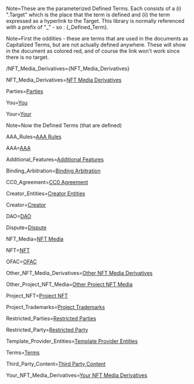 Note=These are the parameterized Defined Terms. Each consists of a (i) ".Target" which is the place that the term is defined and (ii) the term expressed as a hyperlink to the Target. This library is normally referenced with a prefix of "_" - so : {_Defined_Term}. 

Note=First the oddities - these are terms that are used in the documents as Capitalized Terms, but are not actually defined anywhere. These will show in the document as colored red, and of course the link won't work since there is no target.

/NFT_Media_Derivatives={NFT_Media_Derivatives}

NFT_Media_Derivatives=<a href='#DefT.NFT_Media_Derivatives' class='missing'>NFT Media Derivatives</a>

Parties=<a href='#DefT.Party' class='missing'>Parties</a>

You=<a href='#DefT.You' class='missing'>You</a>

Your=<a href='#DefT.You' class='missing'>Your</a>

Note=Now the Defined Terms (that are defined)

AAA_Rules=<a href='#DefT.AAA_Rules' class='definedterm'>AAA Rules</a>

AAA=<a href='#DefT.AAA' class='definedterm'>AAA</a>

Additional_Features=<a href='#DefT.Additional_Features' class='definedterm'>Additional Features</a>

Binding_Arbitration=<a href='#DefT.Binding_Arbitration' class='definedterm'>Binding Arbitration</a>

CC0_Agreement=<a href='#DefT.CC0_Agreement' class='definedterm'>CC0 Agreement</a>

Creator_Entities=<a href='#DefT.Creator_Entities' class='definedterm'>Creator Entities</a>

Creator=<a href='#DefT.Creator' class='definedterm'>Creator</a>

DAO=<a href='#DefT.DAO' class='definedterm'>DAO</a>

Dispute=<a href='#DefT.Dispute' class='definedterm'>Dispute</a>

NFT_Media=<a href='#DefT.NFT_Media' class='definedterm'>NFT Media</a>

NFT=<a href='#DefT.NFT' class='definedterm'>NFT</a>

OFAC=<a href='#DefT.OFAC' class='definedterm'>OFAC</a>

Other_NFT_Media_Derivatives=<a href='#DefT.Other_NFT_Media_Derivatives' class='definedterm'>Other NFT Media Derivatives</a>

Other_Project_NFT_Media=<a href='#DefT.Other_Project_NFT_Media' class='definedterm'>Other Project NFT Media</a>

Project_NFT=<a href='#DefT.Project_NFT' class='definedterm'>Project NFT</a>

Project_Trademarks=<a href='#DefT.Project_Trademarks' class='definedterm'>Project Trademarks</a>

Restricted_Parties=<a href='#DefT.Restricted_Parties' class='definedterm'>Restricted Parties</a>

Restricted_Party=<a href='#DefT.Restricted_Parties' class='definedterm'>Restricted Party</a>

Template_Provider_Entities=<a href='#DefT.Template_Provider_Entities' class='definedterm'>Template Provider Entities</a>

Terms=<a href='#DefT.Terms' class='definedterm'>Terms</a>

Third_Party_Content=<a href='#DefT.Third_Party_Content' class='definedterm'>Third Party Content</a>

Your_NFT_Media_Derivatives=<a href='#DefT.Your_NFT_Media_Derivatives' class='definedterm'>Your NFT Media Derivatives</a>
